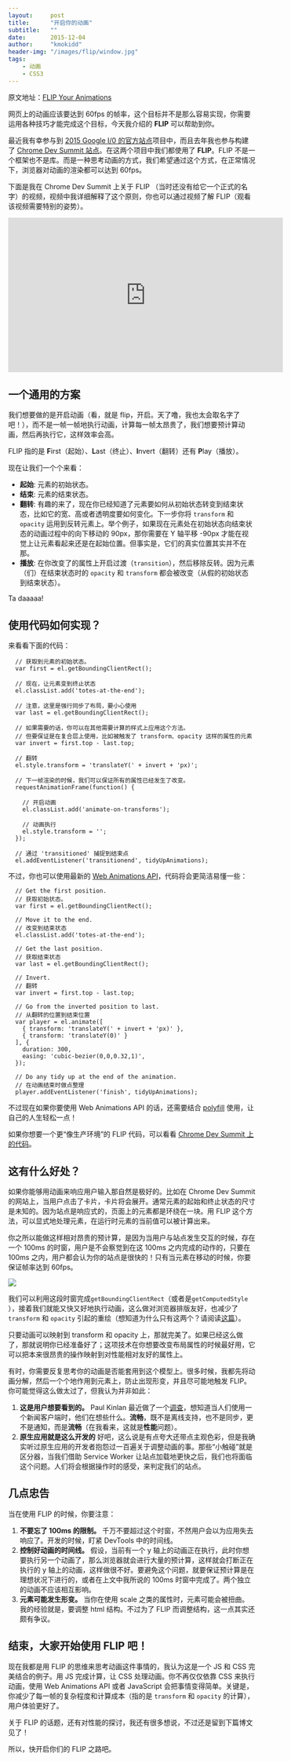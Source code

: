 ```yaml
---
layout:     post
title:      "开启你的动画"
subtitle:   ""
date:       2015-12-04
author:     "kmokidd"
header-img: "/images/flip/window.jpg"
tags:
    - 动画
    - CSS3
---
```


原文地址：[FLIP Your Animations](https://aerotwist.com/blog/flip-your-animations/)

网页上的动画应该要达到 60fps 的帧率，这个目标并不是那么容易实现，你需要运用各种技巧才能完成这个目标，今天我介绍的 **FLIP** 可以帮助到你。

最近我有幸参与到 [2015 Google I/0 的官方站点](https://events.google.com/io2015/)项目中，而且去年我也参与构建了 [Chrome Dev Summit 站点](https://developer.chrome.com/devsummit/)。在这两个项目中我们都使用了 **FLIP**。FLIP 不是一个框架也不是库。而是一种思考动画的方式，我们希望通过这个方式，在正常情况下，浏览器对动画的渲染都可以达到 60fps。

下面是我在 Chrome Dev Summit 上关于 FLIP （当时还没有给它一个正式的名字）的视频，视频中我详细解释了这个原则，你也可以通过视频了解 FLIP（观看该视频需要特别的姿势）。

<iframe width="560" height="315" src="https://www.youtube.com/embed/RCFQu0hK6bU" frameborder="0" allowfullscreen></iframe>

## 一个通用的方案

我们想要做的是开启动画（看，就是 flip，开启。天了噜，我也太会取名字了吧！），而不是一帧一帧地执行动画，计算每一帧太昂贵了，我们想要预计算动画，然后再执行它，这样效率会高。

FLIP 指的是 **F**irst（起始）、**L**ast（终止）、**I**nvert（翻转）还有 **P**lay（播放）。

现在让我们一个个来看：

+ **起始**: 元素的初始状态。
+ **结束**: 元素的结束状态。
+ **翻转**: 有趣的来了，现在你已经知道了元素要如何从初始状态转变到结束状态，比如它的宽、高或者透明度要如何变化。下一步你将 ```transform``` 和 ```opacity``` 运用到反转元素上。举个例子，如果现在元素处在初始状态向结束状态的动画过程中的向下移动的 90px，那你需要在 Y 轴平移 -90px 才能在视觉上让元素看起来还是在起始位置。但事实是，它们的真实位置其实并不在那。
+ **播放**: 在你改变了的属性上开启过渡（```transition```），然后移除反转。因为元素（们）在结束状态时的 ```opacity``` 和 ```transform``` 都会被改变（从假的初始状态到结束状态）。

Ta daaaaa!

## 使用代码如何实现？

来看看下面的代码：

```
  // 获取到元素的初始状态。
  var first = el.getBoundingClientRect();

  // 现在，让元素变到终止状态
  el.classList.add('totes-at-the-end');

  // 注意，这里是强行同步了布局，要小心使用
  var last = el.getBoundingClientRect();

  // 如果需要的话，你可以在其他需要计算的样式上应用这个方法。
  // 但要保证是在复合层上使用，比如被触发了 transform、opacity 这样的属性的元素
  var invert = first.top - last.top;

  // 翻转
  el.style.transform = 'translateY(' + invert + 'px)';

  // 下一帧渲染的时候，我们可以保证所有的属性已经发生了改变。
  requestAnimationFrame(function() {

    // 开启动画
    el.classList.add('animate-on-transforms');

    // 动画执行
    el.style.transform = '';
  });

  // 通过 'transitioned' 捕捉到结束点
  el.addEventListener('transitionend', tidyUpAnimations);
```

不过，你也可以使用最新的 [Web Animations API](http://w3c.github.io/web-animations/)，代码将会更简洁易懂一些：

```
  // Get the first position.
  // 获取初始状态。
  var first = el.getBoundingClientRect();

  // Move it to the end.
  // 改变到结束状态
  el.classList.add('totes-at-the-end');

  // Get the last position.
  // 获取结束状态
  var last = el.getBoundingClientRect();

  // Invert.
  // 翻转
  var invert = first.top - last.top;

  // Go from the inverted position to last.
  // 从翻转的位置到结束位置
  var player = el.animate([
    { transform: 'translateY(' + invert + 'px)' },
    { transform: 'translateY(0)' }
  ], {
    duration: 300,
    easing: 'cubic-bezier(0,0,0.32,1)',
  });

  // Do any tidy up at the end of the animation.
  // 在动画结束时做点整理
  player.addEventListener('finish', tidyUpAnimations);
```

不过现在如果你要使用 Web Animations API 的话，还需要结合 [polyfill](https://github.com/web-animations/web-animations-js) 使用，让自己的人生轻松一点！

如果你想要一个更“像生产环境”的 FLIP 代码，可以看看 [Chrome Dev Summit 上的代码](https://github.com/GoogleChrome/devsummit/blob/master/src/static/scripts/components/card.js#L263-296)。

## 这有什么好处？

如果你能够用动画来响应用户输入那自然是极好的。比如在 Chrome Dev Summit 的网站上，当用户点击了卡片，卡片将会展开。通常元素的起始和终止状态的尺寸是未知的。因为站点是响应式的，页面上的元素都是环绕在一块。用 FLIP 这个方法，可以显式地处理元素，在运行时元素的当前值可以被计算出来。

你之所以能做这样相对昂贵的预计算，是因为当用户与站点发生交互的时候，存在一个 100ms 的时窗，用户是不会察觉到在这 100ms 之内完成的动作的，只要在 100ms 之内，用户都会认为你的站点是很快的！只有当元素在移动的时候，你要保证帧率达到 60fps。

![](/images/flip/window.jpg)

我们可以利用这段时窗完成``` getBoundingClientRect ```（或者是``` getComputedStyle  ```），接着我们就能又快又好地执行动画，这么做对浏览器排版友好，也减少了 ```transform``` 和 ```opacity``` 引起的重绘（想知道为什么只有这两个？请阅读[这篇](https://aerotwist.com/blog/pixels-are-expensive/)）。

只要动画可以映射到 transform 和 opacity 上，那就完美了。如果已经这么做了，那就说明你已经准备好了；这项技术在你想要改变布局属性的时候最好用，它可以把本来很昂贵的操作映射到对性能相对友好的属性上。

有时，你需要反复思考你的动画是否能套用到这个模型上。很多时候，我都先将动画分解，然后一个个地作用到元素上，防止出现形变，并且尽可能地触发 FLIP。你可能觉得这么做太过了，但我认为并非如此：

1. **这是用户想要看到的。** Paul Kinlan 最近做了一个[调查](http://paul.kinlan.me/what-news-readers-want/)，想知道当人们使用一个新闻客户端时，他们在想些什么。**流畅**，既不是离线支持，也不是同步，更不是通知，而是**流畅**（在我看来，这就是**性能**问题）。
2. **原生应用就是这么开发的** 好吧，这么说是有点夸大还带点主观色彩，但是我确实听过原生应用的开发者抱怨过一百遍关于调整动画的事。那些“小触碰”就是区分器，当我们借助 Service Worker 让站点加载地更快之后，我们也将面临这个问题。人们将会根据操作时的感受，来判定我们的站点。

## 几点忠告

当在使用 FLIP 的时候，你要注意：

1. **不要忘了 100ms 的限制。** 千万不要超过这个时窗，不然用户会以为应用失去响应了。开发的时候，盯紧 DevTools 中的时间线。
2. **控制好动画的时间线。** 假设，当前有一个 y 轴上的动画正在执行，此时你想要执行另一个动画了，那么浏览器就会进行大量的预计算，这样就会打断正在执行的 y 轴上的动画，这样做很不好。要避免这个问题，就要保证预计算是在理想状况下进行的，或者在上文中我所说的 100ms 时窗中完成了。两个独立的动画不应该相互影响。
3. **元素可能发生形变。** 当你在使用 scale 之类的属性时，元素可能会被扭曲。我的经验就是，要调整 html 结构。不过为了 FLIP 而调整结构，这一点其实还颇有争议。

## 结束，大家开始使用 FLIP 吧！

现在我都是用 FLIP 的思维来思考动画这件事情的，我认为这是一个 JS 和 CSS 完美结合的例子。用 JS 完成计算，让 CSS 处理动画。你不再仅仅依靠 CSS 来执行动画，使用 Web Animations API 或者 JavaScript 会把事情变得简单。关键是，你减少了每一帧的复杂程度和计算成本（指的是 ```transform``` 和 ```opacity``` 的计算），用户体验更好了。

关于 FLIP 的话题，还有对性能的探讨，我还有很多想说，不过还是留到下篇博文见了！

所以，快开启你们的 FLIP 之路吧。

